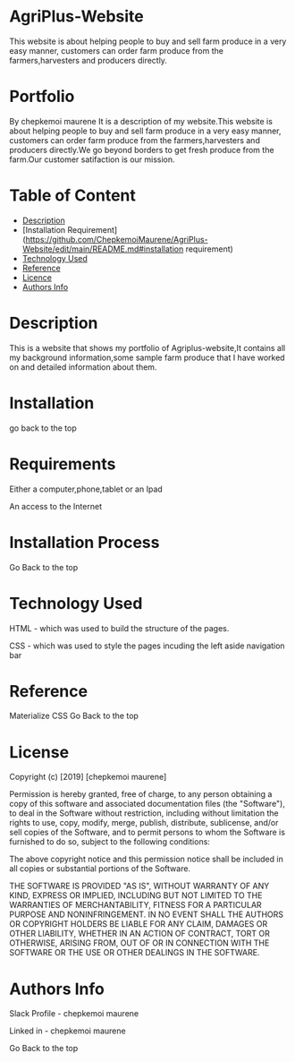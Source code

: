 # AgriPlus-Website
This website is about helping people to buy and sell farm produce in a very easy manner, customers can order farm produce from the farmers,harvesters and producers directly.
# Portfolio
By chepkemoi maurene
It is a description of my website.This website is about helping people to buy and sell farm produce in a very easy manner, customers can order farm produce from the farmers,harvesters and producers directly.We go beyond borders to get fresh produce from the farm.Our customer satifaction is our mission.
# Table of Content
- [Description](https://github.com/ChepkemoiMaurene/AgriPlus-Website/edit/main/README.md#description)
- [Installation Requirement](https://github.com/ChepkemoiMaurene/AgriPlus-Website/edit/main/README.md#installation requirement)
- [Technology Used](https://github.com/ChepkemoiMaurene/AgriPlus-Website/edit/main/README.md#technology-used)
- [Reference](https://github.com/ChepkemoiMaurene/AgriPlus-Website/edit/main/README.md#reference)
- [Licence](https://github.com/ChepkemoiMaurene/AgriPlus-Website/edit/main/README.md#license)
- [Authors Info](https://github.com/ChepkemoiMaurene/AgriPlus-Website/edit/main/README.md#authors-info)
# Description
This is a website that shows my portfolio of Agriplus-website,It contains all my background information,some sample farm produce that I have worked on and  detailed information about them.

# Installation 
go back to the top
# Requirements
Either a computer,phone,tablet or an Ipad

An access to the Internet

 # Installation Process
Go Back to the top

# Technology Used
HTML - which was used to build the structure of the pages.

CSS - which was used to style the pages incuding the left aside navigation bar

# Reference
Materialize CSS
Go Back to the top
#  License

Copyright (c) [2019] [chepkemoi maurene]

Permission is hereby granted, free of charge, to any person obtaining a copy of this software and associated documentation files (the "Software"), to deal in the Software without restriction, including without limitation the rights to use, copy, modify, merge, publish, distribute, sublicense, and/or sell copies of the Software, and to permit persons to whom the Software is furnished to do so, subject to the following conditions:

The above copyright notice and this permission notice shall be included in all copies or substantial portions of the Software.

THE SOFTWARE IS PROVIDED "AS IS", WITHOUT WARRANTY OF ANY KIND, EXPRESS OR IMPLIED, INCLUDING BUT NOT LIMITED TO THE WARRANTIES OF MERCHANTABILITY, FITNESS FOR A PARTICULAR PURPOSE AND NONINFRINGEMENT. IN NO EVENT SHALL THE AUTHORS OR COPYRIGHT HOLDERS BE LIABLE FOR ANY CLAIM, DAMAGES OR OTHER LIABILITY, WHETHER IN AN ACTION OF CONTRACT, TORT OR OTHERWISE, ARISING FROM, OUT OF OR IN CONNECTION WITH THE SOFTWARE OR THE USE OR OTHER DEALINGS IN THE SOFTWARE.
# Authors Info
Slack Profile - chepkemoi maurene

Linked in -  chepkemoi maurene

Go Back to the top
